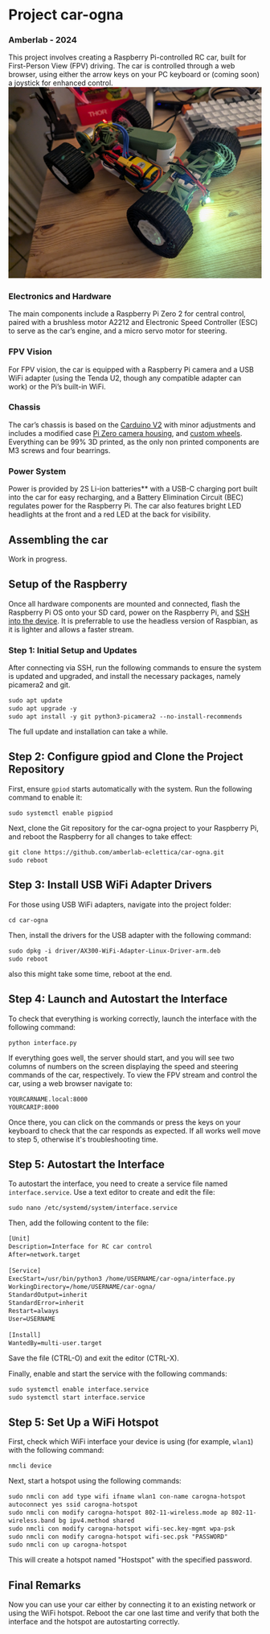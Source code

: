 # Project car-ogna
### Amberlab - 2024

This project involves creating a Raspberry Pi-controlled RC car, built for First-Person View (FPV) driving. The car is controlled through a web browser, using either the arrow keys on your PC keyboard or (coming soon) a joystick for enhanced control.
<img src="PXL_20241018_162341279.jpg" width="600"/>

### Electronics and Hardware

The main components include a Raspberry Pi Zero 2 for central control, paired with a brushless motor A2212 and Electronic Speed Controller (ESC) to serve as the car’s engine, and a micro servo motor for steering.

### FPV Vision

For FPV vision, the car is equipped with a Raspberry Pi camera and a USB WiFi adapter (using the Tenda U2, though any compatible adapter can work) or the Pi’s built-in WiFi. 

### Chassis
The car’s chassis is based on the <a href="https://www.thingiverse.com/thing:4233353">Carduino V2</a> with minor adjustments and includes a modified case <a href="https://www.thingiverse.com/thing:1639568"> Pi Zero camera housing</a>, and <a href="https://makerworld.com/it/models/212433?from=search">custom wheels</a>. Everything can be 99% 3D printed, as the only non printed components are M3 screws and four bearrings.

### Power System

Power is provided by 2S Li-ion batteries** with a USB-C charging port built into the car for easy recharging, and a Battery Elimination Circuit (BEC) regulates power for the Raspberry Pi. The car also features bright LED headlights at the front and a red LED at the back for visibility.

## Assembling the car

Work in progress.

## Setup of the Raspberry
Once all hardware components are mounted and connected, flash the Raspberry Pi OS onto your SD card, power on the Raspberry Pi, and [SSH into the device](https://www.raspberrypi.com/documentation/computers/remote-access.html#ssh). It is preferrable to use the headless version of Raspbian, as it is lighter and allows a faster stream.

### Step 1: Initial Setup and Updates

After connecting via SSH, run the following commands to ensure the system is updated and upgraded, and install the necessary packages, namely picamera2 and git.

    sudo apt update
    sudo apt upgrade -y
    sudo apt install -y git python3-picamera2 --no-install-recommends

The full update and installation can take a while.

## Step 2: Configure gpiod and Clone the Project Repository

First, ensure `gpiod` starts automatically with the system. Run the following command to enable it:

    sudo systemctl enable pigpiod

Next, clone the Git repository for the car-ogna project to your Raspberry Pi, and reboot the Raspberry for all changes to take effect:

    git clone https://github.com/amberlab-eclettica/car-ogna.git
    sudo reboot

## Step 3: Install USB WiFi Adapter Drivers

For those using USB WiFi adapters, navigate into the project folder:

    cd car-ogna

Then, install the drivers for the USB adapter with the following command:

    sudo dpkg -i driver/AX300-WiFi-Adapter-Linux-Driver-arm.deb
    sudo reboot
    
also this might take some time, reboot at the end.

## Step 4: Launch and Autostart the Interface

To check that everything is working correctly, launch the interface with the following command:

    python interface.py
    
If everything goes well, the server should start, and you will see two columns of numbers on the screen displaying the speed and steering commands of the car, respectively.
To view the FPV stream and control the car, using a web browser navigate to:

    YOURCARNAME.local:8000
    YOURCARIP:8000
    
Once there, you can click on the commands or press the keys on your keyboard to check that the car responds as expected.
If all works well move to step 5, otherwise it's troubleshooting time.

## Step 5: Autostart the Interface

To autostart the interface, you need to create a service file named `interface.service`. Use a text editor to create and edit the file:

    sudo nano /etc/systemd/system/interface.service

Then, add the following content to the file:
    
    [Unit]
    Description=Interface for RC car control
    After=network.target
    
    [Service]
    ExecStart=/usr/bin/python3 /home/USERNAME/car-ogna/interface.py
    WorkingDirectory=/home/USERNAME/car-ogna/
    StandardOutput=inherit
    StandardError=inherit
    Restart=always
    User=USERNAME
    
    [Install]
    WantedBy=multi-user.target

Save the file (CTRL-O) and exit the editor (CTRL-X).

Finally, enable and start the service with the following commands:

    sudo systemctl enable interface.service
    sudo systemctl start interface.service


## Step 5: Set Up a WiFi Hotspot

First, check which WiFi interface your device is using (for example, `wlan1`) with the following command:

    nmcli device

Next, start a hotspot using the following commands:
    
    sudo nmcli con add type wifi ifname wlan1 con-name carogna-hotspot autoconnect yes ssid carogna-hotspot
    sudo nmcli con modify carogna-hotspot 802-11-wireless.mode ap 802-11-wireless.band bg ipv4.method shared
    sudo nmcli con modify carogna-hotspot wifi-sec.key-mgmt wpa-psk
    sudo nmcli con modify carogna-hotspot wifi-sec.psk "PASSWORD"
    sudo nmcli con up carogna-hotspot

This will create a hotspot named "Hostspot" with the specified password.

## Final Remarks

Now you can use your car either by connecting it to an existing network or using the WiFi hotspot. Reboot the car one last time and verify that both the interface and the hotspot are autostarting correctly.

